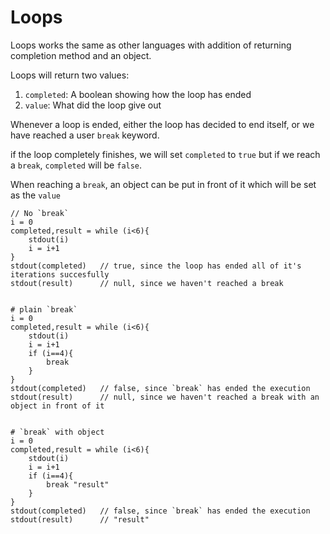 # Loops

Loops works the same as other languages with addition of returning completion method and an object.

Loops will return two values:
1. `completed`: A boolean showing how the loop has ended
2. `value`: What did the loop give out

Whenever a loop is ended, either the loop has decided to end itself, or we have reached a user `break` keyword.

if the loop completely finishes, we will set `completed` to `true` but if we reach a `break`, `completed` will be `false`.

When reaching a `break`, an object can be put in front of it which will be set as the `value`


```shifty
// No `break`
i = 0
completed,result = while (i<6){
    stdout(i)
    i = i+1
}
stdout(completed)   // true, since the loop has ended all of it's iterations succesfully
stdout(result)      // null, since we haven't reached a break


# plain `break`
i = 0
completed,result = while (i<6){
    stdout(i)
    i = i+1
    if (i==4){
        break
    }
}
stdout(completed)   // false, since `break` has ended the execution
stdout(result)      // null, since we haven't reached a break with an object in front of it


# `break` with object
i = 0
completed,result = while (i<6){
    stdout(i)
    i = i+1
    if (i==4){
        break "result"
    }
}
stdout(completed)   // false, since `break` has ended the execution
stdout(result)      // "result"
```
